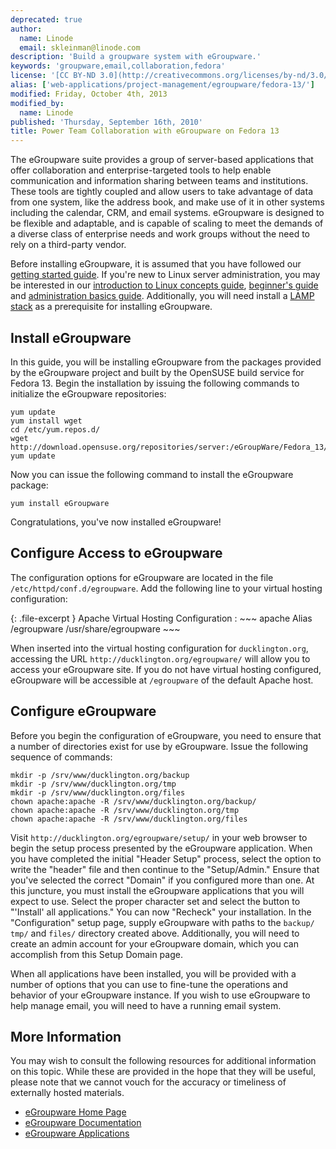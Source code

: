 ```yaml
---
deprecated: true
author:
  name: Linode
  email: skleinman@linode.com
description: 'Build a groupware system with eGroupware.'
keywords: 'groupware,email,collaboration,fedora'
license: '[CC BY-ND 3.0](http://creativecommons.org/licenses/by-nd/3.0/us/)'
alias: ['web-applications/project-management/egroupware/fedora-13/']
modified: Friday, October 4th, 2013
modified_by:
  name: Linode
published: 'Thursday, September 16th, 2010'
title: Power Team Collaboration with eGroupware on Fedora 13
---
```




The eGroupware suite provides a group of server-based applications that offer collaboration and enterprise-targeted tools to help enable communication and information sharing between teams and institutions. These tools are tightly coupled and allow users to take advantage of data from one system, like the address book, and make use of it in other systems including the calendar, CRM, and email systems. eGroupware is designed to be flexible and adaptable, and is capable of scaling to meet the demands of a diverse class of enterprise needs and work groups without the need to rely on a third-party vendor.

Before installing eGroupware, it is assumed that you have followed our [getting started guide](/docs/getting-started/). If you're new to Linux server administration, you may be interested in our [introduction to Linux concepts guide](/docs/tools-reference/introduction-to-linux-concepts/), [beginner's guide](/docs/beginners-guide/) and [administration basics guide](/docs/using-linux/administration-basics). Additionally, you will need install a [LAMP stack](/docs/lamp-guides/fedora-13/) as a prerequisite for installing eGroupware.

Install eGroupware
------------------

In this guide, you will be installing eGroupware from the packages provided by the eGroupware project and built by the OpenSUSE build service for Fedora 13. Begin the installation by issuing the following commands to initialize the eGroupware repositories:

    yum update
    yum install wget
    cd /etc/yum.repos.d/
    wget http://download.opensuse.org/repositories/server:/eGroupWare/Fedora_13/server:eGroupWare.repo
    yum update

Now you can issue the following command to install the eGroupware package:

    yum install eGroupware

Congratulations, you've now installed eGroupware!

Configure Access to eGroupware
------------------------------

The configuration options for eGroupware are located in the file `/etc/httpd/conf.d/egroupware`. Add the following line to your virtual hosting configuration:

{: .file-excerpt }
Apache Virtual Hosting Configuration
:   ~~~ apache
    Alias /egroupware /usr/share/egroupware
    ~~~

When inserted into the virtual hosting configuration for `ducklington.org`, accessing the URL `http://ducklington.org/egroupware/` will allow you to access your eGroupware site. If you do not have virtual hosting configured, eGroupware will be accessible at `/egroupware` of the default Apache host.

Configure eGroupware
--------------------

Before you begin the configuration of eGroupware, you need to ensure that a number of directories exist for use by eGroupware. Issue the following sequence of commands:

    mkdir -p /srv/www/ducklington.org/backup
    mkdir -p /srv/www/ducklington.org/tmp
    mkdir -p /srv/www/ducklington.org/files
    chown apache:apache -R /srv/www/ducklington.org/backup/
    chown apache:apache -R /srv/www/ducklington.org/tmp
    chown apache:apache -R /srv/www/ducklington.org/files

Visit `http://ducklington.org/egroupware/setup/` in your web browser to begin the setup process presented by the eGroupware application. When you have completed the initial "Header Setup" process, select the option to write the "header" file and then continue to the "Setup/Admin." Ensure that you've selected the correct "Domain" if you configured more than one. At this juncture, you must install the eGroupware applications that you will expect to use. Select the proper character set and select the button to "'Install' all applications." You can now "Recheck" your installation. In the "Configuration" setup page, supply eGroupware with paths to the `backup/` `tmp/` and `files/` directory created above. Additionally, you will need to create an admin account for your eGroupware domain, which you can accomplish from this Setup Domain page.

When all applications have been installed, you will be provided with a number of options that you can use to fine-tune the operations and behavior of your eGroupware instance. If you wish to use eGroupware to help manage email, you will need to have a running email system.

More Information
----------------

You may wish to consult the following resources for additional information on this topic. While these are provided in the hope that they will be useful, please note that we cannot vouch for the accuracy or timeliness of externally hosted materials.

- [eGroupware Home Page](http://www.egroupware.org/)
- [eGroupware Documentation](http://www.egroupware.org/wiki/)
- [eGroupware Applications](http://www.egroupware.org/applications)



